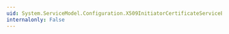 ```yaml
---
uid: System.ServiceModel.Configuration.X509InitiatorCertificateServiceElement.#ctor
internalonly: False
---
```

